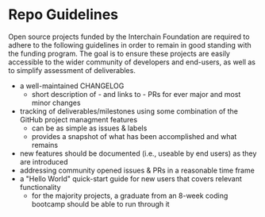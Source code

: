 # Repo Guidelines

Open source projects funded by the Interchain Foundation are required to adhere to the following guidelines in order to remain in good standing with the funding program. The goal is to ensure these projects are easily accessible to the wider community of developers and end-users, as well as to simplify assessment of deliverables.

- a well-maintained CHANGELOG
	- short description of - and links to - PRs for ever major and most minor changes
- tracking of deliverables/milestones using some combination of the GitHub project managment features
	- can be as simple as issues & labels
	- provides a snapshot of what has been accomplished and what remains
- new features should be documented (i.e., useable by end users)  as they are introduced
- addressing community opened issues & PRs in a reasonable time frame
- a "Hello World" quick-start guide for new users that covers relevant functionality
	- for the majority projects, a graduate from an 8-week coding bootcamp should be able to run through it 
